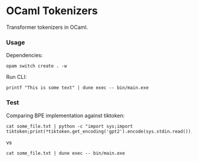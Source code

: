 # OCaml Tokenizers
Transformer tokenizers in OCaml.

### Usage
Dependencies:
```shell
opam switch create . -w
```

Run CLI:
```shell
printf "This is some text" | dune exec -- bin/main.exe
```

### Test
Comparing BPE implementation against tiktoken:

```shell
cat some_file.txt | python -c "import sys;import tiktoken;print(*tiktoken.get_encoding('gpt2').encode(sys.stdin.read()),sep='\n')"
```

vs

```shell
cat some_file.txt | dune exec -- bin/main.exe
```
